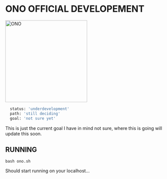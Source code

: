 # ONO OFFICIAL DEVELOPEMENT
<img src="https://github.com/chukkyiii/ONO/blob/main/static/img/ono_logo.png?raw=true" alt="ONO" width="256" height="256" >

```python
  status: 'underdevelopment'
  path: 'still deciding'
  goal: 'not sure yet'
```
This is just the current goal I have in mind not sure, where this is going will update this soon. 

## RUNNING 
```shell
bash ono.sh 
```
Should start running on your localhost...